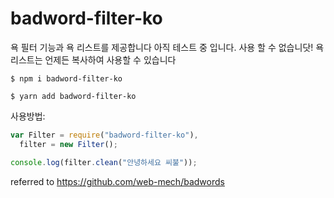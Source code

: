 # badword-filter-ko

욕 필터 기능과 욕 리스트를 제공합니다
아직 테스트 중 입니다. 사용 할 수 없습니닷!
욕 리스트는 언제든 복사하여 사용할 수 있습니다

```shell
$ npm i badword-filter-ko
```

```shell
$ yarn add badword-filter-ko
```

사용방법:

```js
var Filter = require("badword-filter-ko"),
  filter = new Filter();

console.log(filter.clean("안녕하세요 씨불"));
```

referred to https://github.com/web-mech/badwords
